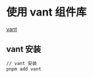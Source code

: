 # 使用 vant 组件库

[vant](https://vant-ui.github.io/vant/#/zh-CN/quickstart)

## vant 安装

```bash
// vant 安装
pnpm add vant
```
